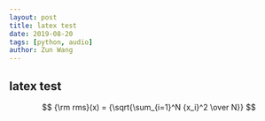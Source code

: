 ```yaml
---
layout: post
title: latex test
date: 2019-08-20
tags: [python, audio]
author: Zun Wang
---
```


## latex test

$$ {\rm rms}(x) = {\sqrt{\sum_{i=1}^N {x_i}^2 \over N}} $$